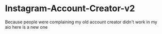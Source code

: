 # Instagram-Account-Creator-v2
Because people were complaining my old account creator didn't work in my aio here is a new one
